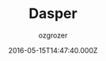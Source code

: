 ---
layout: JamstackTheme
title: Dasper
github: https://github.com/ozgrozer/dasper
demo: https://ozgrozer.github.io/dasper/
author: ozgrozer
ssg: Jekyll
date: 2016-05-15T14:47:40.000Z
description: A Jekyll theme
stale: true
---